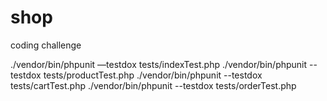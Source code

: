 # shop
coding challenge

./vendor/bin/phpunit —testdox tests/indexTest.php
./vendor/bin/phpunit --testdox tests/productTest.php
./vendor/bin/phpunit --testdox tests/cartTest.php
./vendor/bin/phpunit --testdox tests/orderTest.php


